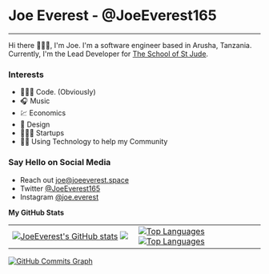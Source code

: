 Joe Everest - @JoeEverest165
============================

* * * * *

Hi there 🙋🏾‍♂️, I'm Joe. I'm a software engineer based in Arusha, Tanzania. Currently, I'm the Lead Developer for [The School of St Jude](http://schoolofstjude.org/).

### Interests

-   👨🏾‍💻 Code. (Obviously)
-   🎧 Music
-   💹 Economics
-   🎨 Design
-   🧑🏾‍💻 Startups
-   🤝🏾 Using Technology to help my Community

### Say Hello on Social Media

-   Reach out [joe@joeeverest.space](mailto:joe@joeeverest.space)
-   Twitter [@JoeEverest165](https://twitter.com/JoeEverest165)
-   Instagram [@joe.everest](https://www.instagram.com/joe.everest/)

<b>My GitHub Stats</b>

<table  border="0" width="100%" cellpadding="0" cellspacing="0">
<tr>
<td>
  <a href="http://www.github.com/JoeEverest"><img src="https://github-readme-stats.vercel.app/api?username=JoeEverest&show_icons=true&hide=&count_private=true&title_color=ef4444&text_color=ffffff&icon_color=3382ed&bg_color=0f172a&hide_border=true&show_icons=true" alt="JoeEverest's GitHub stats" /></a>
  <a href="http://www.github.com/JoeEverest"><img src="https://github-readme-streak-stats.herokuapp.com/?user=JoeEverest&stroke=ffffff&background=0f172a&ring=ef4444&fire=ef4444&currStreakNum=ffffff&currStreakLabel=ef4444&sideNums=ffffff&sideLabels=ffffff&dates=ffffff&hide_border=true" /></a>
 </td>

   <td width='50%'>
<a href="https://github.com/JoeEverest" align="left"><img src="https://github-readme-stats.vercel.app/api/top-langs/?username=JoeEverest&langs_count=10&layout=compact&title_color=ef4444&text_color=ffffff&icon_color=3382ed&bg_color=0f172a&hide_border=true&locale=en&custom_title=Top%20%Languages" alt="Top Languages" /></a>
<a href="https://github.com/JoeEverest" align="left"><img src="https://github-profile-trophy.vercel.app/?username=JoeEverest" alt="Top Languages" /></a>
  </td>
 </tr>
 
</table>

<a href="http://www.github.com/JoeEverest"><img src="https://activity-graph.herokuapp.com/graph?username=JoeEverest&bg_color=0f172a&color=ffffff&line=3382ed&point=ffffff&area_color=0f172a&area=true&hide_border=true&custom_title=GitHub%20Commits%20Graph" alt="GitHub Commits Graph" /></a>
